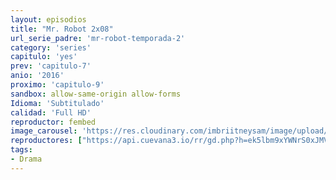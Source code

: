 ```yaml
---
layout: episodios
title: "Mr. Robot 2x08"
url_serie_padre: 'mr-robot-temporada-2'
category: 'series'
capitulo: 'yes'
prev: 'capitulo-7'
anio: '2016'
proximo: 'capitulo-9'
sandbox: allow-same-origin allow-forms
Idioma: 'Subtitulado'
calidad: 'Full HD'
reproductor: fembed
image_carousel: 'https://res.cloudinary.com/imbriitneysam/image/upload/v1546988732/robot2-poster-min.jpg'
reproductores: ["https://api.cuevana3.io/rr/gd.php?h=ek5lbm9xYWNrS0xJMVp5b21KREk0dFBLbjVkaHhkRGdrOG1jbnBpUnhhS1Z6b3FpYXJURDdiM01yV2FKcTY3Zm1yaC9sS2V6bWV2V3hLMTBvNmU2dGNpU3FadVkyUT09"]
tags:
- Drama
---
```











